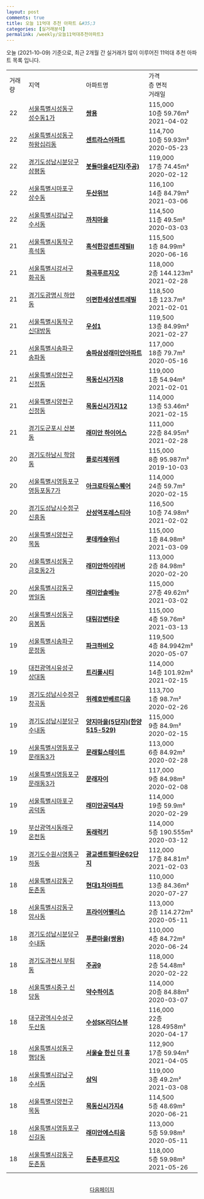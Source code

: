 ```yaml
---
layout: post
comments: true
title: 오늘 11억대 추천 아파트 &#35;3
categories: [실거래분석]
permalink: /weekly/오늘11억대추천아파트3
---
```


오늘 (2021-10-09) 기준으로, 최근 2개월 간 실거래가 많이 이루어진 11억대 추천 아파트 목록 입니다.

<table class="sortable">
  <tr>
    <td>거래량</td>
    <td>지역</td>
    <td>아파트명</td>
    <td>가격<br>층 면적<br>거래일</td>
  </tr>

  <tr class="item">
    <td>22</td>
    <td><a href="/apt/서울특별시성동구성수동1가">서울특별시성동구 성수동1가</a></td>
    <td style="font-weight: bold;"><a href="/apt/서울특별시성동구성수동1가쌍용">쌍용</a></td>
    <td>115,000<br>10층  59.76m²<br>2021-04-02</td>
  </tr>

  <tr class="item">
    <td>22</td>
    <td><a href="/apt/서울특별시성동구하왕십리동">서울특별시성동구 하왕십리동</a></td>
    <td style="font-weight: bold;"><a href="/apt/서울특별시성동구하왕십리동센트라스아파트">센트라스아파트</a></td>
    <td>114,700<br>10층  59.93m²<br>2020-05-23</td>
  </tr>

  <tr class="item">
    <td>22</td>
    <td><a href="/apt/경기도성남시분당구삼평동">경기도성남시분당구 삼평동</a></td>
    <td style="font-weight: bold;"><a href="/apt/경기도성남시분당구삼평동봇들마을4단지(주공)">봇들마을4단지(주공)</a></td>
    <td>119,000<br>17층  74.45m²<br>2020-02-12</td>
  </tr>

  <tr class="item">
    <td>22</td>
    <td><a href="/apt/서울특별시마포구상수동">서울특별시마포구 상수동</a></td>
    <td style="font-weight: bold;"><a href="/apt/서울특별시마포구상수동두산위브">두산위브</a></td>
    <td>116,100<br>14층  84.79m²<br>2021-03-06</td>
  </tr>

  <tr class="item">
    <td>22</td>
    <td><a href="/apt/서울특별시강남구수서동">서울특별시강남구 수서동</a></td>
    <td style="font-weight: bold;"><a href="/apt/서울특별시강남구수서동까치마을">까치마을</a></td>
    <td>114,500<br>11층  49.5m²<br>2020-03-03</td>
  </tr>

  <tr class="item">
    <td>21</td>
    <td><a href="/apt/서울특별시동작구흑석동">서울특별시동작구 흑석동</a></td>
    <td style="font-weight: bold;"><a href="/apt/서울특별시동작구흑석동흑석한강센트레빌Ⅱ">흑석한강센트레빌Ⅱ</a></td>
    <td>115,500<br>1층  84.99m²<br>2020-06-16</td>
  </tr>

  <tr class="item">
    <td>21</td>
    <td><a href="/apt/서울특별시강서구화곡동">서울특별시강서구 화곡동</a></td>
    <td style="font-weight: bold;"><a href="/apt/서울특별시강서구화곡동화곡푸르지오">화곡푸르지오</a></td>
    <td>118,000<br>2층  144.123m²<br>2021-02-28</td>
  </tr>

  <tr class="item">
    <td>21</td>
    <td><a href="/apt/경기도광명시하안동">경기도광명시 하안동</a></td>
    <td style="font-weight: bold;"><a href="/apt/경기도광명시하안동이편한세상센트레빌">이편한세상센트레빌</a></td>
    <td>118,500<br>1층  123.7m²<br>2021-02-01</td>
  </tr>

  <tr class="item">
    <td>21</td>
    <td><a href="/apt/서울특별시동작구신대방동">서울특별시동작구 신대방동</a></td>
    <td style="font-weight: bold;"><a href="/apt/서울특별시동작구신대방동우성1">우성1</a></td>
    <td>119,500<br>13층  84.99m²<br>2021-02-27</td>
  </tr>

  <tr class="item">
    <td>21</td>
    <td><a href="/apt/서울특별시송파구송파동">서울특별시송파구 송파동</a></td>
    <td style="font-weight: bold;"><a href="/apt/서울특별시송파구송파동송파삼성래미안아파트">송파삼성래미안아파트</a></td>
    <td>117,000<br>18층  79.7m²<br>2020-05-16</td>
  </tr>

  <tr class="item">
    <td>21</td>
    <td><a href="/apt/서울특별시양천구신정동">서울특별시양천구 신정동</a></td>
    <td style="font-weight: bold;"><a href="/apt/서울특별시양천구신정동목동신시가지8">목동신시가지8</a></td>
    <td>119,000<br>1층  54.94m²<br>2021-02-01</td>
  </tr>

  <tr class="item">
    <td>21</td>
    <td><a href="/apt/서울특별시양천구신정동">서울특별시양천구 신정동</a></td>
    <td style="font-weight: bold;"><a href="/apt/서울특별시양천구신정동목동신시가지12">목동신시가지12</a></td>
    <td>114,000<br>13층  53.46m²<br>2021-02-15</td>
  </tr>

  <tr class="item">
    <td>21</td>
    <td><a href="/apt/경기도군포시산본동">경기도군포시 산본동</a></td>
    <td style="font-weight: bold;"><a href="/apt/경기도군포시산본동래미안하이어스">래미안 하이어스</a></td>
    <td>111,000<br>22층  84.95m²<br>2021-02-28</td>
  </tr>

  <tr class="item">
    <td>20</td>
    <td><a href="/apt/경기도하남시학암동">경기도하남시 학암동</a></td>
    <td style="font-weight: bold;"><a href="/apt/경기도하남시학암동플로리체위례">플로리체위례</a></td>
    <td>115,000<br>8층  95.987m²<br>2019-10-03</td>
  </tr>

  <tr class="item">
    <td>20</td>
    <td><a href="/apt/서울특별시영등포구영등포동7가">서울특별시영등포구 영등포동7가</a></td>
    <td style="font-weight: bold;"><a href="/apt/서울특별시영등포구영등포동7가아크로타워스퀘어">아크로타워스퀘어</a></td>
    <td>114,000<br>24층  59.7m²<br>2020-02-15</td>
  </tr>

  <tr class="item">
    <td>20</td>
    <td><a href="/apt/경기도성남시수정구신흥동">경기도성남시수정구 신흥동</a></td>
    <td style="font-weight: bold;"><a href="/apt/경기도성남시수정구신흥동산성역포레스티아">산성역포레스티아</a></td>
    <td>116,500<br>10층  74.98m²<br>2021-02-02</td>
  </tr>

  <tr class="item">
    <td>20</td>
    <td><a href="/apt/서울특별시양천구목동">서울특별시양천구 목동</a></td>
    <td style="font-weight: bold;"><a href="/apt/서울특별시양천구목동롯데캐슬위너">롯데캐슬위너</a></td>
    <td>115,000<br>1층  84.98m²<br>2021-03-09</td>
  </tr>

  <tr class="item">
    <td>20</td>
    <td><a href="/apt/서울특별시성동구금호동2가">서울특별시성동구 금호동2가</a></td>
    <td style="font-weight: bold;"><a href="/apt/서울특별시성동구금호동2가래미안하이리버">래미안하이리버</a></td>
    <td>113,000<br>2층  84.98m²<br>2020-02-20</td>
  </tr>

  <tr class="item">
    <td>20</td>
    <td><a href="/apt/서울특별시강동구명일동">서울특별시강동구 명일동</a></td>
    <td style="font-weight: bold;"><a href="/apt/서울특별시강동구명일동래미안솔베뉴">래미안솔베뉴</a></td>
    <td>115,000<br>27층  49.62m²<br>2021-03-02</td>
  </tr>

  <tr class="item">
    <td>20</td>
    <td><a href="/apt/서울특별시성동구응봉동">서울특별시성동구 응봉동</a></td>
    <td style="font-weight: bold;"><a href="/apt/서울특별시성동구응봉동대림강변타운">대림강변타운</a></td>
    <td>115,000<br>4층  59.76m²<br>2021-03-13</td>
  </tr>

  <tr class="item">
    <td>19</td>
    <td><a href="/apt/서울특별시송파구문정동">서울특별시송파구 문정동</a></td>
    <td style="font-weight: bold;"><a href="/apt/서울특별시송파구문정동파크하비오">파크하비오</a></td>
    <td>119,500<br>4층  84.9942m²<br>2020-05-07</td>
  </tr>

  <tr class="item">
    <td>19</td>
    <td><a href="/apt/대전광역시유성구상대동">대전광역시유성구 상대동</a></td>
    <td style="font-weight: bold;"><a href="/apt/대전광역시유성구상대동트리풀시티">트리풀시티</a></td>
    <td>114,000<br>14층  101.92m²<br>2021-02-15</td>
  </tr>

  <tr class="item">
    <td>19</td>
    <td><a href="/apt/경기도성남시수정구창곡동">경기도성남시수정구 창곡동</a></td>
    <td style="font-weight: bold;"><a href="/apt/경기도성남시수정구창곡동위례호반베르디움">위례호반베르디움</a></td>
    <td>113,700<br>1층  98.7m²<br>2020-02-26</td>
  </tr>

  <tr class="item">
    <td>19</td>
    <td><a href="/apt/경기도성남시분당구수내동">경기도성남시분당구 수내동</a></td>
    <td style="font-weight: bold;"><a href="/apt/경기도성남시분당구수내동양지마을(5단지)(한양515-529)">양지마을(5단지)(한양515-529)</a></td>
    <td>115,000<br>9층  84.9m²<br>2020-02-15</td>
  </tr>

  <tr class="item">
    <td>19</td>
    <td><a href="/apt/서울특별시영등포구문래동3가">서울특별시영등포구 문래동3가</a></td>
    <td style="font-weight: bold;"><a href="/apt/서울특별시영등포구문래동3가문래힐스테이트">문래힐스테이트</a></td>
    <td>113,000<br>6층  84.92m²<br>2020-02-28</td>
  </tr>

  <tr class="item">
    <td>19</td>
    <td><a href="/apt/서울특별시영등포구문래동3가">서울특별시영등포구 문래동3가</a></td>
    <td style="font-weight: bold;"><a href="/apt/서울특별시영등포구문래동3가문래자이">문래자이</a></td>
    <td>117,000<br>9층  84.98m²<br>2020-02-08</td>
  </tr>

  <tr class="item">
    <td>19</td>
    <td><a href="/apt/서울특별시마포구공덕동">서울특별시마포구 공덕동</a></td>
    <td style="font-weight: bold;"><a href="/apt/서울특별시마포구공덕동래미안공덕4차">래미안공덕4차</a></td>
    <td>114,000<br>19층  59.9m²<br>2020-02-29</td>
  </tr>

  <tr class="item">
    <td>19</td>
    <td><a href="/apt/부산광역시동래구온천동">부산광역시동래구 온천동</a></td>
    <td style="font-weight: bold;"><a href="/apt/부산광역시동래구온천동동래럭키">동래럭키</a></td>
    <td>114,000<br>5층  190.555m²<br>2020-03-12</td>
  </tr>

  <tr class="item">
    <td>19</td>
    <td><a href="/apt/경기도수원시영통구하동">경기도수원시영통구 하동</a></td>
    <td style="font-weight: bold;"><a href="/apt/경기도수원시영통구하동광교센트럴타운62단지">광교센트럴타운62단지</a></td>
    <td>112,000<br>17층  84.81m²<br>2021-02-03</td>
  </tr>

  <tr class="item">
    <td>18</td>
    <td><a href="/apt/서울특별시강동구둔촌동">서울특별시강동구 둔촌동</a></td>
    <td style="font-weight: bold;"><a href="/apt/서울특별시강동구둔촌동현대1차아파트">현대1차아파트</a></td>
    <td>110,000<br>13층  84.36m²<br>2020-07-27</td>
  </tr>

  <tr class="item">
    <td>18</td>
    <td><a href="/apt/서울특별시강동구암사동">서울특별시강동구 암사동</a></td>
    <td style="font-weight: bold;"><a href="/apt/서울특별시강동구암사동프라이어팰리스">프라이어팰리스</a></td>
    <td>113,000<br>2층  114.272m²<br>2020-05-11</td>
  </tr>

  <tr class="item">
    <td>18</td>
    <td><a href="/apt/경기도성남시분당구수내동">경기도성남시분당구 수내동</a></td>
    <td style="font-weight: bold;"><a href="/apt/경기도성남시분당구수내동푸른마을(쌍용)">푸른마을(쌍용)</a></td>
    <td>110,000<br>4층  84.72m²<br>2020-06-24</td>
  </tr>

  <tr class="item">
    <td>18</td>
    <td><a href="/apt/경기도과천시부림동">경기도과천시 부림동</a></td>
    <td style="font-weight: bold;"><a href="/apt/경기도과천시부림동주공9">주공9</a></td>
    <td>118,000<br>2층  54.48m²<br>2020-02-22</td>
  </tr>

  <tr class="item">
    <td>18</td>
    <td><a href="/apt/서울특별시중구신당동">서울특별시중구 신당동</a></td>
    <td style="font-weight: bold;"><a href="/apt/서울특별시중구신당동약수하이츠">약수하이츠</a></td>
    <td>114,000<br>20층  84.88m²<br>2020-03-07</td>
  </tr>

  <tr class="item">
    <td>18</td>
    <td><a href="/apt/대구광역시수성구두산동">대구광역시수성구 두산동</a></td>
    <td style="font-weight: bold;"><a href="/apt/대구광역시수성구두산동수성SK리더스뷰">수성SK리더스뷰</a></td>
    <td>116,000<br>22층  128.4958m²<br>2020-04-17</td>
  </tr>

  <tr class="item">
    <td>18</td>
    <td><a href="/apt/서울특별시성동구행당동">서울특별시성동구 행당동</a></td>
    <td style="font-weight: bold;"><a href="/apt/서울특별시성동구행당동서울숲한신더휴">서울숲 한신 더 휴</a></td>
    <td>112,900<br>17층  59.94m²<br>2021-04-05</td>
  </tr>

  <tr class="item">
    <td>18</td>
    <td><a href="/apt/서울특별시강남구수서동">서울특별시강남구 수서동</a></td>
    <td style="font-weight: bold;"><a href="/apt/서울특별시강남구수서동삼익">삼익</a></td>
    <td>119,000<br>3층  49.2m²<br>2021-03-08</td>
  </tr>

  <tr class="item">
    <td>18</td>
    <td><a href="/apt/서울특별시양천구목동">서울특별시양천구 목동</a></td>
    <td style="font-weight: bold;"><a href="/apt/서울특별시양천구목동목동신시가지4">목동신시가지4</a></td>
    <td>114,500<br>5층  48.69m²<br>2020-06-21</td>
  </tr>

  <tr class="item">
    <td>18</td>
    <td><a href="/apt/서울특별시영등포구신길동">서울특별시영등포구 신길동</a></td>
    <td style="font-weight: bold;"><a href="/apt/서울특별시영등포구신길동래미안에스티움">래미안에스티움</a></td>
    <td>113,000<br>5층  59.98m²<br>2020-05-11</td>
  </tr>

  <tr class="item">
    <td>18</td>
    <td><a href="/apt/서울특별시강동구둔촌동">서울특별시강동구 둔촌동</a></td>
    <td style="font-weight: bold;"><a href="/apt/서울특별시강동구둔촌동둔촌푸르지오">둔촌푸르지오</a></td>
    <td>118,000<br>5층  59.98m²<br>2021-05-26</td>
  </tr>

  <tr>
      <script async src="https://pagead2.googlesyndication.com/pagead/js/adsbygoogle.js?client=ca-pub-3485438051770037"
          crossorigin="anonymous"></script>
      <ins class="adsbygoogle"
          style="display:block"
          data-ad-format="fluid"
          data-ad-layout-key="-fb+5w+4e-db+86"
          data-ad-client="ca-pub-3485438051770037"
          data-ad-slot="1827090281"></ins>
      <script>
          (adsbygoogle = window.adsbygoogle || []).push({});
      </script>
  </tr>
    
</table>

<br>
<center><a href="/weekly/오늘11억대추천아파트">다음페이지</a></center>
<br><br>
